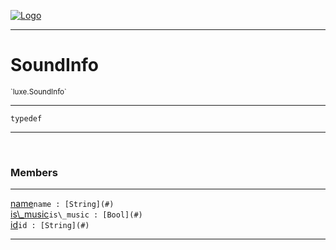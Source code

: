 
[![Logo](../../images/logo.png)](../../api/index.html)

---



<h1>SoundInfo</h1>
<small>`luxe.SoundInfo`</small>



---

`typedef`

---

&nbsp;
&nbsp;



<h3>Members</h3> <hr/><span class="member apipage">
                <a name="name"><a class="lift" href="#name">name</a></a><code class="signature apipage">name : [String](#)</code><br/></span>
            <span class="small_desc_flat"></span><span class="member apipage">
                <a name="is_music"><a class="lift" href="#is_music">is\_music</a></a><code class="signature apipage">is\_music : [Bool](#)</code><br/></span>
            <span class="small_desc_flat"></span><span class="member apipage">
                <a name="id"><a class="lift" href="#id">id</a></a><code class="signature apipage">id : [String](#)</code><br/></span>
            <span class="small_desc_flat"></span>







---

&nbsp;
&nbsp;
&nbsp;
&nbsp;
